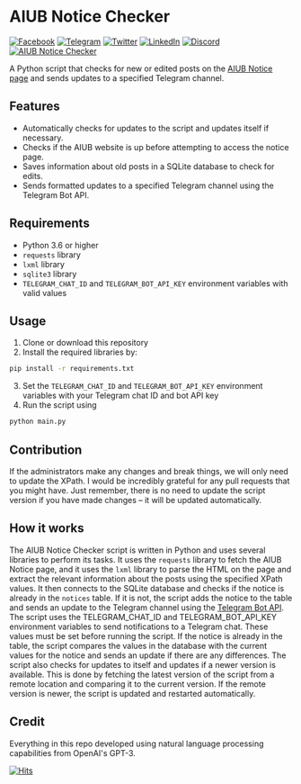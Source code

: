 # AIUB Notice Checker
[![Facebook](https://raw.githubusercontent.com/gauravghongde/social-icons/master/SVG/Color/Facebook.svg)](https://facebook.com/aiubnotice) [![Telegram](https://raw.githubusercontent.com/gauravghongde/social-icons/master/SVG/Color/Telegram.svg)](https://t.me/aiubnotice) [![Twitter](https://raw.githubusercontent.com/gauravghongde/social-icons/master/SVG/Color/Twitter.svg)](https://twitter.com/aiubnotice) [![LinkedIn](https://raw.githubusercontent.com/gauravghongde/social-icons/master/SVG/Color/LinkedIN.svg)](https://linkedin.com/in/aiubnotice) [![Discord](https://raw.githubusercontent.com/gauravghongde/social-icons/master/SVG/Color/Discord.svg)](https://discord.gg/M8XVrA2Fnb) <br /> [![AIUB Notice Checker](https://github.com/mirzasaikatahmmed/aiub-notice-checker/actions/workflows/aiub-notice-checker.yml/badge.svg)](https://github.com/mirzasaikatahmmed/aiub-notice-checker/actions/workflows/aiub-notice-checker.yml)

A Python script that checks for new or edited posts on the [AIUB Notice page](https://aiub.cf/category/notices/) and sends updates to a specified Telegram channel.

## Features

- Automatically checks for updates to the script and updates itself if necessary.
- Checks if the AIUB website is up before attempting to access the notice page.
- Saves information about old posts in a SQLite database to check for edits.
- Sends formatted updates to a specified Telegram channel using the Telegram Bot API.

## Requirements

- Python 3.6 or higher
- `requests` library
- `lxml` library
- `sqlite3` library
- `TELEGRAM_CHAT_ID` and `TELEGRAM_BOT_API_KEY` environment variables with valid values

## Usage

1. Clone or download this repository
2. Install the required libraries by:
```bash
pip install -r requirements.txt
```
3. Set the `TELEGRAM_CHAT_ID` and `TELEGRAM_BOT_API_KEY` environment variables with your Telegram chat ID and bot API key
4. Run the script using 
```bash
python main.py
```

## Contribution

If the administrators make any changes and break things, we will only need to update the XPath. I would be incredibly grateful for any pull requests that you might have. Just remember, there is no need to update the script version if you have made changes – it will be updated automatically.

## How it works

The AIUB Notice Checker script is written in Python and uses several libraries to perform its tasks. It uses the `requests` library to fetch the AIUB Notice page, and it uses the `lxml` library to parse the HTML on the page and extract the relevant information about the posts using the specified XPath values. It then connects to the SQLite database and checks if the notice is already in the `notices` table. If it is not, the script adds the notice to the table and sends an update to the Telegram channel using the [Telegram Bot API](https://core.telegram.org/bots/api). The script uses the TELEGRAM_CHAT_ID and TELEGRAM_BOT_API_KEY environment variables to send notifications to a Telegram chat. These values must be set before running the script. If the notice is already in the table, the script compares the values in the database with the current values for the notice and sends an update if there are any differences. The script also checks for updates to itself and updates if a newer version is available. This is done by fetching the latest version of the script from a remote location and comparing it to the current version. If the remote version is newer, the script is updated and restarted automatically.

## Credit

Everything in this repo developed using natural language processing capabilities from OpenAI's GPT-3.

[![Hits](https://hits.seeyoufarm.com/api/count/incr/badge.svg?url=https://github.com/mirzasaikatahmmed/aiub-notice-checker&icon=github.svg&icon_color=%23FFFFFF&title=hits&edge_flat=false)](https://github.com/mirzasaikatahmmed/aiub-notice-checker)
